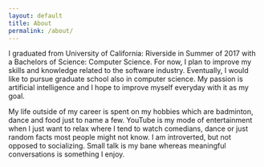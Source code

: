 ```yaml
---
layout: default 
title: About
permalink: /about/
---
```


I graduated from University of California: Riverside in Summer of 2017 with a Bachelors of Science: Computer Science. For now, I plan to improve my skills and knowledge related to the software industry. Eventually, I would like to pursue graduate school also in computer science. My passion is artificial intelligence and I hope to improve myself everyday with it as my goal.

My life outside of my career is spent on my hobbies which are badminton, dance and food just to name a few. YouTube is my mode of entertainment when I just want to relax where I tend to watch comedians, dance or just random facts most people might not know. I am introverted, but not opposed to socializing. Small talk is my bane whereas meaningful conversations is something I enjoy.  
